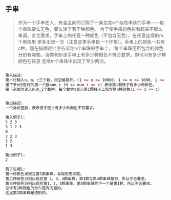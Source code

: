 ## 手串

> 作为一个手串艺人，有金主向你订购了一条包含n个杂色串珠的手串——每个串珠要么无色，要么涂了若干种颜色。
> 为了使手串的色彩看起来不那么单调，金主要求，手串上的任意一种颜色（不包含无色），在任意连续的m个串珠里
> 至多出现一次（注意这里手串是一个环形）。手串上的颜色一共有c种。现在按顺时针序告诉你n个串珠的手串上，
> 每个串珠用所包含的颜色分别有哪些。请你判断该手串上有多少种颜色不符合要求。即询问有多少种颜色在任意
> 连续m个串珠中出现了至少两次。
  

```html

输入描述:
第一行输入n，m，c三个数，用空格隔开。(1 <= n <= 10000, 1 <= m <= 1000, 1 <= c <= 50) 
接下来n行每行的第一个数num_i (0 <= num_i <= c) 表示第i颗珠子有多少种颜色。
接下来依次读入num_i个数字，每个数字x表示第i颗柱子上包含第x种颜色(1 <= x <= c)


输出描述:
一个非负整数，表示该手链上有多少种颜色不符需求。

输入例子1:
5 2 3
3 1 2 3
0
2 2 3
1 2
1 3

输出例子1:
2

例子说明1:
第一种颜色出现在第1颗串珠，与规则无冲突。
第二种颜色分别出现在第 1，3，4颗串珠，第3颗与第4颗串珠相邻，所以不合要求。
第三种颜色分别出现在第1，3，5颗串珠，第5颗串珠的下一个是第1颗，所以不合要求。
总计有2种颜色的分布是有问题的。 
这里第2颗串珠是透明的。
```